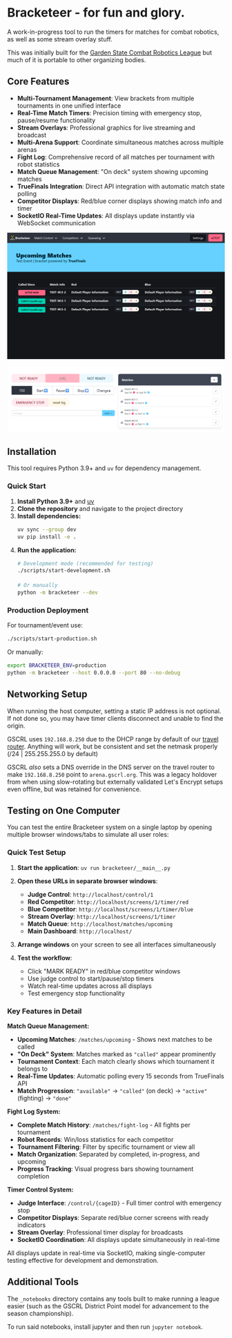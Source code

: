 # Bracketeer - for fun and glory.

A work-in-progress tool to run the timers for matches for combat robotics, as well as some stream overlay stuff.

This was initially built for the [Garden State Combat Robotics League](https://www.gscrl.org) but much of it is portable to other organizing bodies.

## Core Features

- **Multi-Tournament Management**: View brackets from multiple tournaments in one unified interface
- **Real-Time Match Timers**: Precision timing with emergency stop, pause/resume functionality
- **Stream Overlays**: Professional graphics for live streaming and broadcast
- **Multi-Arena Support**: Coordinate simultaneous matches across multiple arenas
- **Fight Log**: Comprehensive record of all matches per tournament with robot statistics
- **Match Queue Management**: "On deck" system showing upcoming matches
- **TrueFinals Integration**: Direct API integration with automatic match state polling
- **Competitor Displays**: Red/blue corner displays showing match info and timer
- **SocketIO Real-Time Updates**: All displays update instantly via WebSocket communication

![A screenshot of the upcoming matches screen showing multiple matches and some active.](./_repo/upcoming.png)

![A screenshow showing the control pane for match timer use, as well as the individual robot loading dialogue to apply names to ensure competitors are in the right place.](./_repo/match_control.png)

## Installation

This tool requires Python 3.9+ and `uv` for dependency management.

### Quick Start

1. **Install Python 3.9+** and [uv](https://docs.astral.sh/uv/)
2. **Clone the repository** and navigate to the project directory
3. **Install dependencies:**
   ```bash
   uv sync --group dev
   uv pip install -e .
   ```
4. **Run the application:**
   ```bash
   # Development mode (recommended for testing)
   ./scripts/start-development.sh
   
   # Or manually
   python -m bracketeer --dev
   ```

### Production Deployment

For tournament/event use:
```bash
./scripts/start-production.sh
```

Or manually:
```bash
export BRACKETEER_ENV=production
python -m bracketeer --host 0.0.0.0 --port 80 --no-debug
```

## Networking Setup

When running the host computer, setting a static IP address is not optional.  If not done so, you may have timer clients disconnect and unable to find the origin.

GSCRL uses `192.168.8.250` due to the DHCP range by default of our [travel router](https://www.amazon.com/GL-iNet-GL-SFT1200-Secure-Travel-Router/dp/B09N72FMH5).  Anything will work, but be consistent and set the netmask properly (/24 | 255.255.255.0 by default)

GSCRL *also* sets a DNS override in the DNS server on the travel router to make `192.168.8.250` point to `arena.gscrl.org`.  This was a legacy holdover from when using slow-rotating but externally validated Let's Encrypt setups even offline, but was retained for convenience.

## Testing on One Computer

You can test the entire Bracketeer system on a single laptop by opening multiple browser windows/tabs to simulate all user roles:

### Quick Test Setup

1. **Start the application**: `uv run bracketeer/__main__.py`
2. **Open these URLs in separate browser windows**:
   - **Judge Control**: `http://localhost/control/1`
   - **Red Competitor**: `http://localhost/screens/1/timer/red` 
   - **Blue Competitor**: `http://localhost/screens/1/timer/blue`
   - **Stream Overlay**: `http://localhost/screens/1/timer`
   - **Match Queue**: `http://localhost/matches/upcoming`
   - **Main Dashboard**: `http://localhost/`

3. **Arrange windows** on your screen to see all interfaces simultaneously
4. **Test the workflow**:
   - Click "MARK READY" in red/blue competitor windows
   - Use judge control to start/pause/stop timers
   - Watch real-time updates across all displays
   - Test emergency stop functionality

### Key Features in Detail

**Match Queue Management:**
- **Upcoming Matches**: `/matches/upcoming` - Shows next matches to be called
- **"On Deck" System**: Matches marked as `"called"` appear prominently 
- **Tournament Context**: Each match clearly shows which tournament it belongs to
- **Real-Time Updates**: Automatic polling every 15 seconds from TrueFinals API
- **Match Progression**: `"available"` → `"called"` (on deck) → `"active"` (fighting) → `"done"`

**Fight Log System:**
- **Complete Match History**: `/matches/fight-log` - All fights per tournament
- **Robot Records**: Win/loss statistics for each competitor
- **Tournament Filtering**: Filter by specific tournament or view all
- **Match Organization**: Separated by completed, in-progress, and upcoming
- **Progress Tracking**: Visual progress bars showing tournament completion

**Timer Control System:**
- **Judge Interface**: `/control/{cageID}` - Full timer control with emergency stop
- **Competitor Displays**: Separate red/blue corner screens with ready indicators
- **Stream Overlay**: Professional timer display for broadcasts
- **SocketIO Coordination**: All displays update simultaneously in real-time

All displays update in real-time via SocketIO, making single-computer testing effective for development and demonstration.

## Additional Tools

The `_notebooks` directory contains any tools built to make running a league easier (such as the GSCRL District Point model for advancement to the season championship).

To run said notebooks, install jupyter and then run `jupyter notebook`.